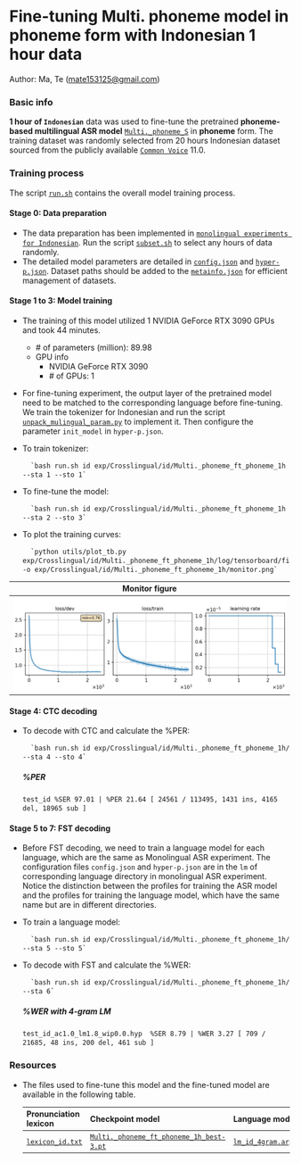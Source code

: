 # Fine-tuning Multi. phoneme model in phoneme form with Indonesian 1 hour data
Author: Ma, Te (mate153125@gmail.com)
### Basic info

__1 hour of `Indonesian`__ data was used to fine-tune the pretrained __phoneme-based multilingual ASR model__ [`Multi._phoneme_S`](../../../Multilingual/Multi._phoneme_S/readme.md) in __phoneme__ form. The training dataset was randomly selected from 20 hours Indonesian dataset sourced from the publicly available [`Common Voice`](https://commonvoice.mozilla.org/) 11.0. 


### Training process

The script [`run.sh`](../../../run.sh) contains the overall model training process.

#### Stage 0: Data preparation
* The data preparation has been implemented in [`monolingual experiments for Indonesian`](../../../Monolingual/id/Mono._phoneme_20h/readme.md). Run the script [`subset.sh`](../../../../local/tools/subset.sh) to select any hours of data randomly.
* The detailed model parameters are detailed in [`config.json`](config.json) and [`hyper-p.json`](hyper-p.json). Dataset paths should be added to the [`metainfo.json`](../../../data/metainfo.json) for efficient management of datasets.

#### Stage 1 to 3: Model training
* The training of this model utilized 1 NVIDIA GeForce RTX 3090 GPUs and took 44 minutes. 
  * \# of parameters (million): 89.98
  * GPU info
      * NVIDIA GeForce RTX 3090
      * \# of GPUs: 1

* For fine-tuning experiment, the output layer of the pretrained model need to be matched to the corresponding language before fine-tuning. We train the tokenizer for Indonesian and run the script [`unpack_mulingual_param.py`](../../../../local/tools/unpack_mulingual_param.py) to implement it. Then configure the parameter `init_model` in `hyper-p.json`.

* To train tokenizer:

        `bash run.sh id exp/Crosslingual/id/Multi._phoneme_ft_phoneme_1h --sta 1 --sto 1`
* To fine-tune the model:

        `bash run.sh id exp/Crosslingual/id/Multi._phoneme_ft_phoneme_1h --sta 2 --sto 3`
* To plot the training curves:

        `python utils/plot_tb.py exp/Crosslingual/id/Multi._phoneme_ft_phoneme_1h/log/tensorboard/file -o exp/Crosslingual/id/Multi._phoneme_ft_phoneme_1h/monitor.png`

|     Monitor figure    |
|:-----------------------:|
|![tb-plot](./monitor.png)|

#### Stage 4: CTC decoding
* To decode with CTC and calculate the %PER:

        `bash run.sh id exp/Crosslingual/id/Multi._phoneme_ft_phoneme_1h/ --sta 4 --sto 4`

    ##### %PER
    ```
    test_id %SER 97.01 | %PER 21.64 [ 24561 / 113495, 1431 ins, 4165 del, 18965 sub ]
    ```

#### Stage 5 to 7: FST decoding
* Before FST decoding, we need to train a language model for each language, which are the same as Monolingual ASR experiment. The configuration files `config.json` and `hyper-p.json` are in the `lm` of corresponding language directory in monolingual ASR experiment. Notice the distinction between the profiles for training the ASR model and the profiles for training the language model, which have the same name but are in different directories.
* To train a language model:

        `bash run.sh id exp/Crosslingual/id/Multi._phoneme_ft_phoneme_1h/ --sta 5 --sto 5`

* To decode with FST and calculate the %WER:

        `bash run.sh id exp/Crosslingual/id/Multi._phoneme_ft_phoneme_1h/ --sta 6`

    ##### %WER with 4-gram LM
    ```
    test_id_ac1.0_lm1.8_wip0.0.hyp  %SER 8.79 | %WER 3.27 [ 709 / 21685, 48 ins, 200 del, 461 sub ]
    ```

### Resources
* The files used to fine-tune this model and the fine-tuned model are available in the following table.

    | Pronunciation lexicon | Checkpoint model | Language model | Tensorboard log |
    | ----------- | ----------- | ----------- | ----------- |
    | [`lexicon_id.txt`](https://cat-ckpt.oss-cn-beijing.aliyuncs.com/cat-multilingual/cv-lang10/dict/id/lexicon_id.txt) | [`Multi._phoneme_ft_phoneme_1h_best-3.pt`](https://cat-ckpt.oss-cn-beijing.aliyuncs.com/cat-multilingual/cv-lang10/exp/id/Multi._phoneme_ft_phoneme_1h_best-3.pt) | [`lm_id_4gram.arpa`](https://cat-ckpt.oss-cn-beijing.aliyuncs.com/cat-multilingual/cv-lang10/exp/id/lm_id_4gram.arpa) | [`tb_Multi._phoneme_ft_phoneme_1h`](https://cat-ckpt.oss-cn-beijing.aliyuncs.com/cat-multilingual/cv-lang10/exp/id/tb_log_Multi._phoneme_ft_phoneme_1h.tar.gz) |